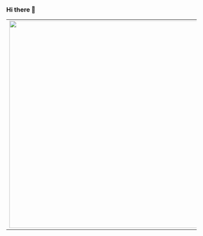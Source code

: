 ### Hi there 👋
<a href="https://kugge.github.io/" target="_blank">
<p align="center">
  <table border="0"  style="border: 0;">
  <tr>
      <td style="border: 0;"><img width="550px" align="left" src="https://github-readme-stats.vercel.app/api?username=Kugge&layout=compact&theme=radical&hide_border=true&hide_title=true&icon_color=5194f0&bg_color=0d1117" /></td>
      <td style="border: 0;"><img width="550px" src="https://github-readme-stats.vercel.app/api/top-langs/?username=Kugge&layout=compact&theme=radical&hide=php,css,html,Game%20Maker%20Language,Vim%20%script&hide_border=true&hide_title=true&icon_color=5194f0&bg_color=0d1117" /></td>
  </tr>   
</table>
</p>
</a>
